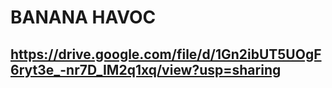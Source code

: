 # BANANA HAVOC
## https://drive.google.com/file/d/1Gn2ibUT5UOgF6ryt3e_-nr7D_IM2q1xq/view?usp=sharing
